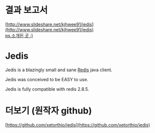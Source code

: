 # 결과 보고서
[http://www.slideshare.net/kjhwee91/jedis](http://www.slideshare.net/kjhwee91/jedis)<br>
[ps.소개된 곳 :)](http://news.imaso.co.kr/127491)

# Jedis

Jedis is a blazingly small and sane [Redis](http://github.com/antirez/redis "Redis") java client.

Jedis was conceived to be EASY to use.

Jedis is fully compatible with redis 2.8.5.

# 더보기 (원작자 github)
[https://github.com/xetorthio/jedis](https://github.com/xetorthio/jedis)
